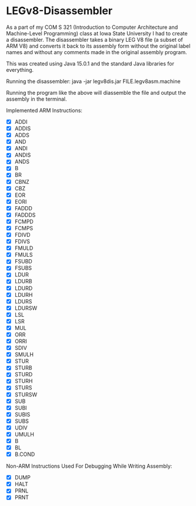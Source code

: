# LEGv8-Disassembler
As a part of my COM S 321 (Introduction to Computer Architecture and Machine-Level Programming) class at Iowa State University I had to create a disassembler. The disassembler takes a binary LEG V8 file (a subset of ARM V8) and converts it back to its assembly form without the original label names and without any comments made in the original assembly program.

This was created using Java 15.0.1 and the standard Java libraries for everything.

Running the disassembler:
java -jar legv8dis.jar FILE.legv8asm.machine

Running the program like the above will diassemble the file and output the assembly in the terminal. 

Implemented ARM Instructions:
- [x] ADDI
- [x] ADDIS
- [x] ADDS
- [x] AND
- [x] ANDI
- [x] ANDIS
- [x] ANDS
- [x] B
- [x] BR
- [x] CBNZ
- [x] CBZ
- [x] EOR
- [x] EORI
- [x] FADDD
- [x] FADDDS
- [x] FCMPD
- [x] FCMPS
- [x] FDIVD
- [x] FDIVS
- [x] FMULD
- [x] FMULS
- [x] FSUBD
- [x] FSUBS
- [x] LDUR
- [x] LDURB
- [x] LDURD
- [x] LDURH
- [x] LDURS
- [x] LDURSW
- [x] LSL
- [x] LSR
- [x] MUL
- [x] ORR
- [x] ORRI
- [x] SDIV
- [x] SMULH
- [x] STUR
- [x] STURB
- [x] STURD
- [x] STURH
- [x] STURS
- [x] STURSW
- [x] SUB
- [x] SUBI
- [x] SUBIS
- [x] SUBS
- [x] UDIV
- [x] UMULH
- [x] B
- [x] BL
- [x] B.COND

Non-ARM Instructions Used For Debugging While Writing Assembly:
- [x] DUMP
- [x] HALT
- [x] PRNL
- [x] PRNT
